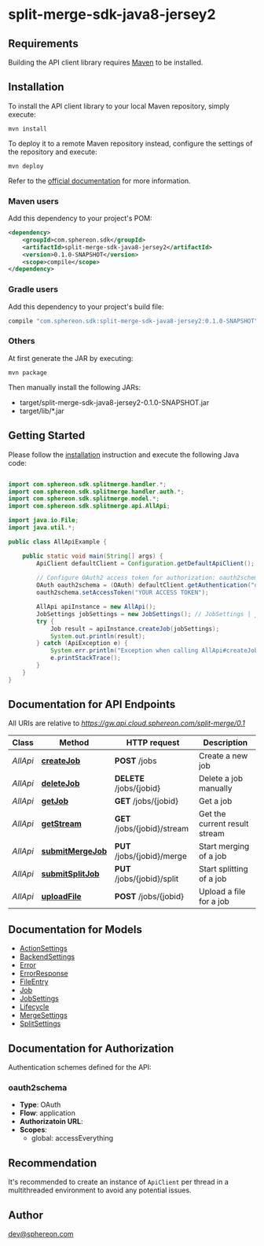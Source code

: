 # split-merge-sdk-java8-jersey2

## Requirements

Building the API client library requires [Maven](https://maven.apache.org/) to be installed.

## Installation

To install the API client library to your local Maven repository, simply execute:

```shell
mvn install
```

To deploy it to a remote Maven repository instead, configure the settings of the repository and execute:

```shell
mvn deploy
```

Refer to the [official documentation](https://maven.apache.org/plugins/maven-deploy-plugin/usage.html) for more information.

### Maven users

Add this dependency to your project's POM:

```xml
<dependency>
    <groupId>com.sphereon.sdk</groupId>
    <artifactId>split-merge-sdk-java8-jersey2</artifactId>
    <version>0.1.0-SNAPSHOT</version>
    <scope>compile</scope>
</dependency>
```

### Gradle users

Add this dependency to your project's build file:

```groovy
compile "com.sphereon.sdk:split-merge-sdk-java8-jersey2:0.1.0-SNAPSHOT"
```

### Others

At first generate the JAR by executing:

    mvn package

Then manually install the following JARs:

* target/split-merge-sdk-java8-jersey2-0.1.0-SNAPSHOT.jar
* target/lib/*.jar

## Getting Started

Please follow the [installation](#installation) instruction and execute the following Java code:

```java

import com.sphereon.sdk.splitmerge.handler.*;
import com.sphereon.sdk.splitmerge.handler.auth.*;
import com.sphereon.sdk.splitmerge.model.*;
import com.sphereon.sdk.splitmerge.api.AllApi;

import java.io.File;
import java.util.*;

public class AllApiExample {

    public static void main(String[] args) {
        ApiClient defaultClient = Configuration.getDefaultApiClient();
        
        // Configure OAuth2 access token for authorization: oauth2schema
        OAuth oauth2schema = (OAuth) defaultClient.getAuthentication("oauth2schema");
        oauth2schema.setAccessToken("YOUR ACCESS TOKEN");

        AllApi apiInstance = new AllApi();
        JobSettings jobSettings = new JobSettings(); // JobSettings | jobSettings
        try {
            Job result = apiInstance.createJob(jobSettings);
            System.out.println(result);
        } catch (ApiException e) {
            System.err.println("Exception when calling AllApi#createJob");
            e.printStackTrace();
        }
    }
}

```

## Documentation for API Endpoints

All URIs are relative to *https://gw.api.cloud.sphereon.com/split-merge/0.1*

Class | Method | HTTP request | Description
------------ | ------------- | ------------- | -------------
*AllApi* | [**createJob**](docs/AllApi.md#createJob) | **POST** /jobs | Create a new job
*AllApi* | [**deleteJob**](docs/AllApi.md#deleteJob) | **DELETE** /jobs/{jobid} | Delete a job manually
*AllApi* | [**getJob**](docs/AllApi.md#getJob) | **GET** /jobs/{jobid} | Get a job
*AllApi* | [**getStream**](docs/AllApi.md#getStream) | **GET** /jobs/{jobid}/stream | Get the current result stream
*AllApi* | [**submitMergeJob**](docs/AllApi.md#submitMergeJob) | **PUT** /jobs/{jobid}/merge | Start merging of a job
*AllApi* | [**submitSplitJob**](docs/AllApi.md#submitSplitJob) | **PUT** /jobs/{jobid}/split | Start splitting of a job
*AllApi* | [**uploadFile**](docs/AllApi.md#uploadFile) | **POST** /jobs/{jobid} | Upload a file for a job


## Documentation for Models

 - [ActionSettings](docs/ActionSettings.md)
 - [BackendSettings](docs/BackendSettings.md)
 - [Error](docs/Error.md)
 - [ErrorResponse](docs/ErrorResponse.md)
 - [FileEntry](docs/FileEntry.md)
 - [Job](docs/Job.md)
 - [JobSettings](docs/JobSettings.md)
 - [Lifecycle](docs/Lifecycle.md)
 - [MergeSettings](docs/MergeSettings.md)
 - [SplitSettings](docs/SplitSettings.md)


## Documentation for Authorization

Authentication schemes defined for the API:
### oauth2schema

- **Type**: OAuth
- **Flow**: application
- **Authorizatoin URL**: 
- **Scopes**: 
  - global: accessEverything


## Recommendation

It's recommended to create an instance of `ApiClient` per thread in a multithreaded environment to avoid any potential issues.

## Author

dev@sphereon.com

